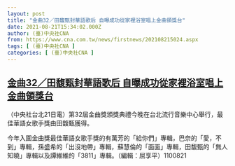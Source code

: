 ```yaml
---
layout: post
title: "金曲32／田馥甄封華語歌后 自曝成功從家裡浴室唱上金曲領獎台"
date: 2021-08-21T15:34:02.000Z
author: (臺)中央社CNA
from: https://www.cna.com.tw/news/firstnews/202108215024.aspx
tags: [ (臺)中央社CNA ]
categories: [ (臺)中央社CNA ]
---
```

<!--1629560042000-->
[金曲32／田馥甄封華語歌后 自曝成功從家裡浴室唱上金曲領獎台](https://www.cna.com.tw/news/firstnews/202108215024.aspx)
------

<div>
<div></div><div class="paragraph"><p>（中央社台北21日電）第32屆金曲獎頒獎典禮今晚在台北流行音樂中心舉行，最佳華語女歌手獎由田馥甄獲得。</p><p>今年入圍金曲獎最佳華語女歌手獎的有萬芳的「給你們」專輯，巴奈的「愛，不到」專輯，孫盛希的「出沒地帶」專輯，蘇慧倫的「面面」專輯，田馥甄的「無人知曉」專輯以及譚維維的「3811」專輯。（編輯：屈享平）1100821</p></div>
</div>
